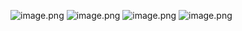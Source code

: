 ![image.png](https://cdn.jsdelivr.net/gh/Bluestone-work/image/image/20240921223919.png)
![image.png](https://cdn.jsdelivr.net/gh/Bluestone-work/image/image/20240921223937.png)
![image.png](https://cdn.jsdelivr.net/gh/Bluestone-work/image/image/20240921224107.png)
![image.png](https://cdn.jsdelivr.net/gh/Bluestone-work/image/image/20240921224336.png)
